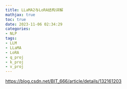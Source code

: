```yaml
---
title: LLaMA2与LoRA结构详解
mathjax: true
toc: true
date: 2023-11-06 02:34:29
categories:
- NLP
tags:
- LLM
- LLaMA
- LoRA
- q_proj
- k_proj
- v_proj
---
```


https://blog.csdn.net/BIT_666/article/details/132161203
